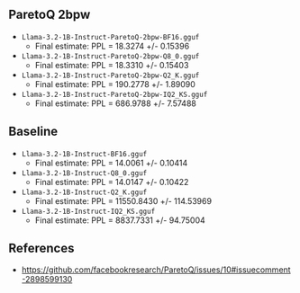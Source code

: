 ## ParetoQ 2bpw
* `Llama-3.2-1B-Instruct-ParetoQ-2bpw-BF16.gguf`
  - Final estimate: PPL = 18.3274 +/- 0.15396
* `Llama-3.2-1B-Instruct-ParetoQ-2bpw-Q8_0.gguf`
  - Final estimate: PPL = 18.3310 +/- 0.15403
* `Llama-3.2-1B-Instruct-ParetoQ-2bpw-Q2_K.gguf`
  - Final estimate: PPL = 190.2778 +/- 1.89090
* `Llama-3.2-1B-Instruct-ParetoQ-2bpw-IQ2_KS.gguf`
  - Final estimate: PPL = 686.9788 +/- 7.57488

## Baseline
* `Llama-3.2-1B-Instruct-BF16.gguf`
  - Final estimate: PPL = 14.0061 +/- 0.10414
* `Llama-3.2-1B-Instruct-Q8_0.gguf`
  - Final estimate: PPL = 14.0147 +/- 0.10422
* `Llama-3.2-1B-Instruct-Q2_K.gguf`
  - Final estimate: PPL = 11550.8430 +/- 114.53969
* `Llama-3.2-1B-Instruct-IQ2_KS.gguf`
  - Final estimate: PPL = 8837.7331 +/- 94.75004

## References
* https://github.com/facebookresearch/ParetoQ/issues/10#issuecomment-2898599130
